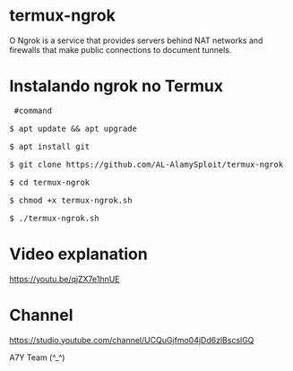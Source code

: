 # termux-ngrok
O Ngrok is a service that provides servers behind NAT networks and firewalls that make public connections to document tunnels.


#  Instalando ngrok no Termux

<pre><span class="pl-c"></span> #command </span>

$ apt update && apt upgrade 

$ apt install git 

$ git clone https://github.com/AL-AlamySploit/termux-ngrok

$ cd termux-ngrok 

$ chmod +x termux-ngrok.sh 

$ ./termux-ngrok.sh</span></pre>

# Video explanation

https://youtu.be/qjZX7e1hnUE

# Channel

https://studio.youtube.com/channel/UCQuGjfmo04jDd6zlBscslGQ

A7Y Team (^_^)
